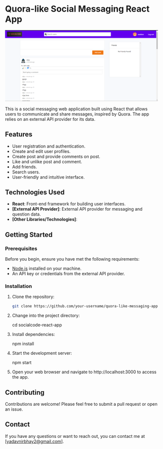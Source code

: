 # Quora-like Social Messaging React App

![Homepage Screenshot](./src/photos/Homepage.png)

This is a social messaging web application built using React that allows users to communicate and share messages, inspired by Quora. The app relies on an external API provider for its data.

## Features

- User registration and authentication.
- Create and edit user profiles.
- Create post and provide comments on post.
- Like and unlike post and comment.
- Add friends.
- Search users.
- User-friendly and intuitive interface.

## Technologies Used

- **React**: Front-end framework for building user interfaces.
- **[External API Provider]**: External API provider for messaging and question data.
- **[Other Libraries/Technologies]**:

## Getting Started

### Prerequisites

Before you begin, ensure you have met the following requirements:

- [Node.js](https://nodejs.org/) installed on your machine.
- An API key or credentials from the external API provider.

### Installation

1. Clone the repository:

   ```bash
   git clone https://github.com/your-username/quora-like-messaging-app.git

2. Change into the project directory:

    cd socialcode-react-app

3. Install dependencies:

    npm install

4. Start the development server:

    npm start

5. Open your web browser and navigate to http://localhost:3000 to access the app.


## Contributing
Contributions are welcome! Please feel free to submit a pull request or open an issue.

## Contact
If you have any questions or want to reach out, you can contact me at [yadavnirbhay2@gmail.com].